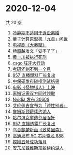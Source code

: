 # 2020-12-04

共 20 条

<!-- BEGIN ZHIHUSEARCH -->
<!-- 最后更新时间 Fri Dec 04 2020 17:08:17 GMT+0800 (CST) -->
1. [冷静期不适用于诉讼离婚](https://www.zhihu.com/search?q=离婚冷静期)
1. [量子计算原型机「九章」问世](https://www.zhihu.com/search?q=九章)
1. [电视剧《大秦赋》](https://www.zhihu.com/search?q=大秦赋)
1. [杨超越发文「受不了了」 ](https://www.zhihu.com/search?q=杨超越)
1. [黄一川被执行死刑](https://www.zhihu.com/search?q=黄一川)
1. [csgo 狂牙大行动](https://www.zhihu.com/search?q=csgo大行动)
1. [考研还剩不到一个月](https://www.zhihu.com/search?q=考研)
1. [957 直播爆料厂长复出](https://www.zhihu.com/search?q=厂长复出)
1. [中保研发布碰撞测试结果](https://www.zhihu.com/search?q=中保研)
1. [电影《怪物猎人》上映](https://www.zhihu.com/search?q=怪物猎人电影)
1. [离婚证需双方同时领取](https://www.zhihu.com/search?q=离婚冷静期)
1. [Nvidia 发布 3060ti ](https://www.zhihu.com/search?q=3060ti)
1. [艾伦佩吉宣布为「跨性别者」](https://www.zhihu.com/search?q=跨性别者)
1. [詹姆斯顶薪续约湖人](https://www.zhihu.com/search?q=詹姆斯)
1. [哈尔滨女童遭邻居强奸](https://www.zhihu.com/search?q=哈尔滨女童)
1. [957 直播透露厂长复出](https://www.zhihu.com/search?q=厂长复出)
1. [乌合麒麟新画《致莫里森》](https://www.zhihu.com/search?q=致莫里森)
1. [高通发布 5G 芯片骁龙 888](https://www.zhihu.com/search?q=骁龙888)
1. [嫦娥五号成功落月](https://www.zhihu.com/search?q=嫦娥五号)
1. [安东尼戴维斯顶薪续约湖人](https://www.zhihu.com/search?q=安东尼戴维斯)
<!-- END ZHIHUSEARCH -->
